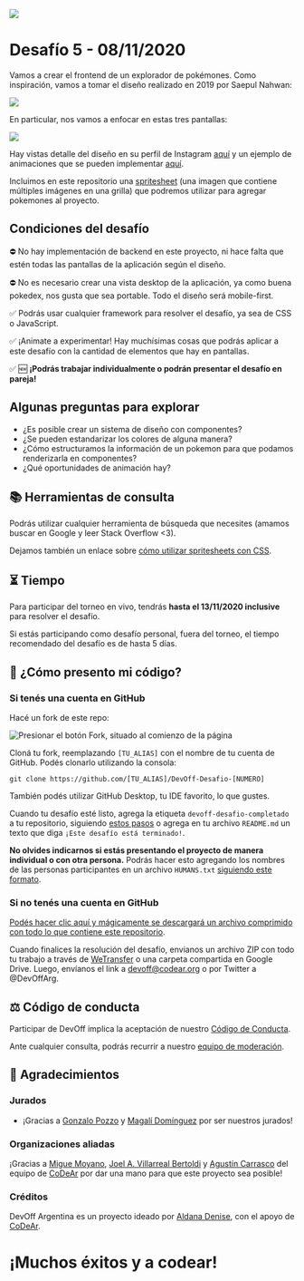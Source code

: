 ![](https://static-cdn.jtvnw.net/jtv_user_pictures/fb425ddf-5e67-4c84-9210-8065809675f7-profile_banner-480.png)
# Desafío 5 - 08/11/2020

Vamos a crear el frontend de un explorador de pokémones. Como inspiración, vamos a tomar el diseño realizado en 2019 por Saepul Nahwan:

![](https://cdn.dribbble.com/users/1171520/screenshots/6545819/dribbble.png)

En particular, nos vamos a enfocar en estas tres pantallas:

![](https://cdn.dribbble.com/users/1171520/screenshots/6540871/pokedex2.png)

Hay vistas detalle del diseño en su perfil de Instagram [aquí](https://www.instagram.com/p/Bx_QWxThmmb/?utm_source=ig_web_copy_link) y un ejemplo de animaciones que se pueden implementar [aquí](https://www.instagram.com/p/ByElEIABvoj/?utm_source=ig_web_copy_link).

Incluimos en este repositorio una [spritesheet](./pokemon_b_w_sprite_sheet__resource__by_petuniabubbles_d54otbx.png) (una imagen que contiene múltiples imágenes en una grilla) que podremos utilizar para agregar pokemones al proyecto.

## Condiciones del desafío

⛔ No hay implementación de backend en este proyecto, ni hace falta que estén todas las pantallas de la aplicación según el diseño.

⛔ No es necesario crear una vista desktop de la aplicación, ya como buena pokedex, nos gusta que sea portable. Todo el diseño será mobile-first.

✅ Podrás usar cualquier framework para resolver el desafío, ya sea de CSS o JavaScript.

✅ ¡Animate a experimentar! Hay muchísimas cosas que podrás aplicar a este desafío con la cantidad de elementos que hay en pantallas.

✅ :new: **¡Podrás trabajar individualmente o podrán presentar el desafío en pareja!**

## Algunas preguntas para explorar

- ¿Es posible crear un sistema de diseño con componentes?
- ¿Se pueden estandarizar los colores de alguna manera?
- ¿Cómo estructuramos la información de un pokemon para que podamos renderizarla en componentes?
- ¿Qué oportunidades de animación hay?

## 📚 Herramientas de consulta

Podrás utilizar cualquier herramienta de búsqueda que necesites (amamos buscar en Google y leer Stack Overflow <3).

Dejamos también un enlace sobre [cómo utilizar spritesheets con CSS](https://uniwebsidad.com/libros/css-avanzado/capitulo-1/rollovers-y-sprites).

## ⏳ Tiempo

Para participar del torneo en vivo, tendrás **hasta el 13/11/2020 inclusive** para resolver el desafío.

Si estás participando como desafío personal, fuera del torneo, el tiempo recomendado del desafío es de hasta 5 días.

## 🤔 ¿Cómo presento mi código?

### Si tenés una cuenta en GitHub

Hacé un fork de este repo:

![Presionar el botón Fork, situado al comienzo de la página](https://docs.github.com/assets/images/help/repository/fork_button.jpg)

Cloná tu fork, reemplazando `[TU_ALIAS]` con el nombre de tu cuenta de GitHub. Podés clonarlo utilizando la consola:

```
git clone https://github.com/[TU_ALIAS]/DevOff-Desafio-[NUMERO]
```

También podés utilizar GitHub Desktop, tu IDE favorito, lo que gustes.

Cuando tu desafío esté listo, agrega la etiqueta `devoff-desafio-completado` a tu repositorio, siguiendo [estos pasos](https://docs.github.com/es/free-pro-team@latest/github/administering-a-repository/classifying-your-repository-with-topics#adding-topics-to-your-repository) o agrega en tu archivo `README.md` un texto que diga `¡Este desafío está terminado!`.

**No olvides indicarnos si estás presentando el proyecto de manera individual o con otra persona.** Podrás hacer esto agregando los nombres de las personas participantes en un archivo `HUMANS.txt` [siguiendo este formato](http://humanstxt.org/ES/Standard.html).

### Si no tenés una cuenta en GitHub

[Podés hacer clic aquí y mágicamente se descargará un archivo comprimido con todo lo que contiene este repositorio](https://github.com/devoffarg/DevOff-Desafio-5/archive/master.zip).

Cuando finalices la resolución del desafío, envianos un archivo ZIP con todo tu trabajo a través de [WeTransfer](https://wetransfer.com/) o una carpeta compartida en Google Drive. Luego, envíanos el link a devoff@codear.org o por Twitter a @DevOffArg.

## ⚖ Código de conducta

Participar de DevOff implica la aceptación de nuestro [Código de Conducta](https://github.com/devoffarg/codigo-de-conducta). 

Ante cualquier consulta, podrás recurrir a nuestro [equipo de moderación](https://github.com/devoffarg/codigo-de-conducta#protocolo-de-moderaci%C3%B3n).

## 💜 Agradecimientos

### Jurados

- ¡Gracias a [Gonzalo Pozzo](https://twitter.com/goncy) y [Magalí Domínguez](https://twitter.com/printmaga) por ser nuestros jurados!

### Organizaciones aliadas

¡Gracias a [Migue Moyano](https://twitter.com/elmiguedev), [Joel A. Villarreal Bertoldi](https://twitter.com/joelalejandro) y [Agustín Carrasco](https://twitter.com/asermax) del equipo de [CoDeAr](https://twitter.com/somoscodear) por dar una mano para que este proyecto sea posible! 

### Créditos

DevOff Argentina es un proyecto ideado por [Aldana Denise](https://twitter.com/gizmowis), con el apoyo de [CoDeAr](https://twitter.com/somoscodear).

<!--
## 🚀 Soluciones

¡A continuación, listamos todas las soluciones que se fueron presentando para este desafío!

🌟 Participantes EN VIVO:

- Link, por Dev

💜 Participantes de la comunidad:

- Link, por Dev

o

### Lenguaje

- Link, por Dev
-->

# ¡Muchos éxitos y a codear!
